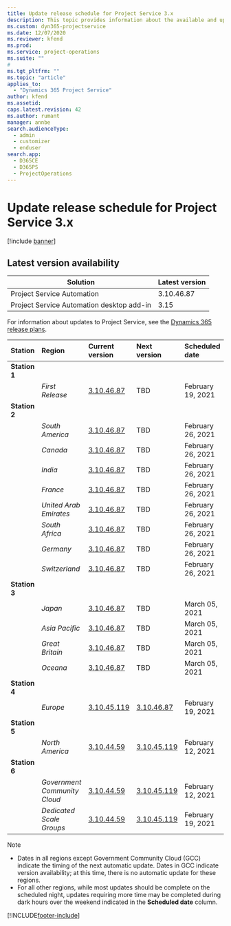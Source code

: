 ```yaml
---
title: Update release schedule for Project Service 3.x
description: This topic provides information about the available and upcoming releases of Dynamics 365 Project Service Automation.
ms.custom: dyn365-projectservice
ms.date: 12/07/2020
ms.reviewer: kfend
ms.prod:
ms.service: project-operations
ms.suite: ""
#
ms.tgt_pltfrm: ""
ms.topic: "article"
applies_to: 
  - "Dynamics 365 Project Service"
author: kfend
ms.assetid: 
caps.latest.revision: 42
ms.author: rumant
manager: annbe
search.audienceType: 
  - admin
  - customizer
  - enduser
search.app: 
  - D365CE
  - D365PS
  - ProjectOperations
---
```


# Update release schedule for Project Service 3.x

[!include [banner](../includes/psa-now-project-operations.md)]

## Latest version availability

| Solution  | Latest version |
|-------|----|
| Project Service Automation    | 3.10.46.87 |
| Project Service Automation desktop add-in                | 3.15          |

For information about updates to Project Service, see the [Dynamics 365 release plans](https://docs.microsoft.com/dynamics365/release-plans/). 

| Station  | Region | Current version | Next version |  Scheduled date
| :---   | :---   | :---   | :---   |:---   |         
|<strong>Station 1</strong> | |  |  | |
| | <i>First Release</i> | [3.10.46.87](whats-new-ur-28-5.md) | TBD | February 19, 2021
|<strong>Station 2</strong> | |  |  | |
| | <i>South America</i> | [3.10.46.87](whats-new-ur-28-5.md) | TBD | February 26, 2021
| | <i>Canada</i> | [3.10.46.87](whats-new-ur-28-5.md) | TBD | February 26, 2021
| | <i>India</i> | [3.10.46.87](whats-new-ur-28-5.md) | TBD | February 26, 2021
| | <i>France</i> | [3.10.46.87](whats-new-ur-28-5.md) | TBD | February 26, 2021
| | <i>United Arab Emirates</i> | [3.10.46.87](whats-new-ur-28-5.md) | TBD | February 26, 2021
| | <i>South Africa</i> | [3.10.46.87](whats-new-ur-28-5.md) | TBD | February 26, 2021
| | <i>Germany</i> | [3.10.46.87](whats-new-ur-28-5.md) | TBD | February 26, 2021
| | <i>Switzerland</i> | [3.10.46.87](whats-new-ur-28-5.md) | TBD | February 26, 2021
|<strong>Station 3</strong> | |  |  | |
| | <i>Japan</i> | [3.10.46.87](whats-new-ur-28-5.md) | TBD | March 05, 2021
| | <i>Asia Pacific</i> | [3.10.46.87](whats-new-ur-28-5.md) | TBD | March 05, 2021
| | <i>Great Britain</i> | [3.10.46.87](whats-new-ur-28-5.md) | TBD | March 05, 2021
| | <i>Oceana</i> | [3.10.46.87](whats-new-ur-28-5.md) | TBD | March 05, 2021
|<strong>Station 4</strong> | |  |  | |
| | <i>Europe</i> | [3.10.45.119](whats-new-ur-27-5.md) | [3.10.46.87](whats-new-ur-28-5.md) | February 19, 2021
|<strong>Station 5</strong> | |  |  | |
| | <i>North America</i> | [3.10.44.59](whats-new-ur-26.md) | [3.10.45.119](whats-new-ur-27-5.md) | February 12, 2021
|<strong>Station 6</strong> | |  |  | |
| | <i>Government Community Cloud</i> | [3.10.44.59](whats-new-ur-26.md) | [3.10.45.119](whats-new-ur-27-5.md) | February 12, 2021
| | <i>Dedicated Scale Groups</i> | [3.10.44.59](whats-new-ur-26.md) | [3.10.45.119](whats-new-ur-27-5.md) | February 19, 2021

>[!Note]
> - Dates in all regions except Government Community Cloud (GCC) indicate the timing of the next automatic update. Dates in GCC indicate version availability; at this time, there is no automatic update for these regions.
> - For all other regions, while most updates should be complete on the scheduled night, updates requiring more time may be completed during dark hours over the weekend indicated in the **Scheduled date** column.


[!INCLUDE[footer-include](../includes/footer-banner.md)]